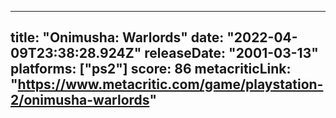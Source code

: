 
---
title: "Onimusha: Warlords"
date: "2022-04-09T23:38:28.924Z"
releaseDate: "2001-03-13"
platforms: ["ps2"]
score: 86
metacriticLink: "https://www.metacritic.com/game/playstation-2/onimusha-warlords"
---
